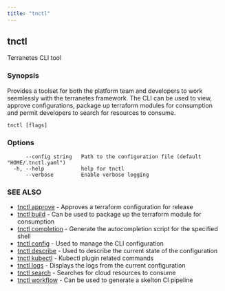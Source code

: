```yaml
---
title: "tnctl"
---
```

## tnctl

Terranetes CLI tool

### Synopsis

Provides a toolset for both the platform team and developers to work
seemlessly with the terranetes framework. The CLI can be used to view,
approve configurations, package up terraform modules for consumption and
permit developers to search for resources to consume.


```
tnctl [flags]
```

### Options

```
      --config string   Path to the configuration file (default "HOME/.tnctl.yaml")
  -h, --help            help for tnctl
      --verbose         Enable verbose logging
```

### SEE ALSO

* [tnctl approve](../tnctl_approve)	 - Approves a terraform configuration for release
* [tnctl build](../tnctl_build)	 - Can be used to package up the terraform module for consumption
* [tnctl completion](../tnctl_completion)	 - Generate the autocompletion script for the specified shell
* [tnctl config](../tnctl_config)	 - Used to manage the CLI configuration
* [tnctl describe](../tnctl_describe)	 - Used to describe the current state of the configuration
* [tnctl kubectl](../tnctl_kubectl)	 - Kubectl plugin related commands
* [tnctl logs](../tnctl_logs)	 - Displays the logs from the current configuration
* [tnctl search](../tnctl_search)	 - Searches for cloud resources to consume
* [tnctl workflow](../tnctl_workflow)	 - Can be used to generate a skelton CI pipeline

